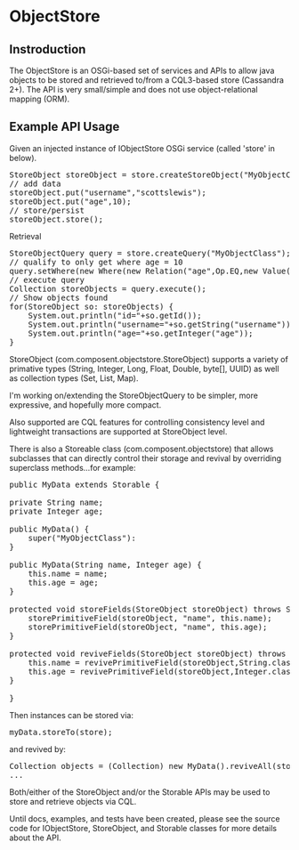 ObjectStore
===========

<h2>Instroduction</h2> 

The ObjectStore is an OSGi-based set of services and APIs to allow java objects to be stored and retrieved to/from a CQL3-based store (Cassandra 2+).   The API is very small/simple and does not use object-relational mapping (ORM).

<h2>Example API Usage</h2>

Given an injected instance of IObjectStore OSGi service (called 'store' in below).

<pre>
StoreObject storeObject = store.createStoreObject("MyObjectClass");
// add data
storeObject.put("username","scottslewis");
storeObject.put("age",10);
// store/persist
storeObject.store();
</pre>

Retrieval

<pre>
StoreObjectQuery query = store.createQuery("MyObjectClass");
// qualify to only get where age = 10
query.setWhere(new Where(new Relation("age",Op.EQ,new Value(10)));
// execute query
Collection<StoreObject> storeObjects = query.execute();
// Show objects found
for(StoreObject so: storeObjects) {
    System.out.println("id="+so.getId());
    System.out.println("username="+so.getString("username"));
    System.out.println("age="+so.getInteger("age"));
}
</pre>

StoreObject (com.composent.objectstore.StoreObject) supports a variety of primative types (String, Integer, Long, Float, Double, byte[], UUID) as well as collection types (Set, List, Map). 

I'm working on/extending the StoreObjectQuery to be simpler, more expressive, and hopefully more compact.

Also supported are CQL features for controlling consistency level and lightweight transactions are supported at StoreObject level.

There is also a Storeable class (com.composent.objectstore) that allows subclasses that can directly control their storage and revival by overriding superclass methods...for example:

<pre>
public MyData extends Storable {

private String name;
private Integer age;

public MyData() {
    super("MyObjectClass"):
}

public MyData(String name, Integer age) {
    this.name = name;
    this.age = age;
}

protected void storeFields(StoreObject storeObject) throws StoreException {
	storePrimitiveField(storeObject, "name", this.name);
	storePrimitiveField(storeObject, "name", this.age);
}

protected void reviveFields(StoreObject storeObject) throws StoreException {
	this.name = revivePrimitiveField(storeObject,String.class);
	this.age = revivePrimitiveField(storeObject,Integer.class);
}

}
</pre>

Then instances can be stored via:

<pre>
myData.storeTo(store);
</pre>

and revived by:

<pre>
Collection<MyData> objects = (Collection<MyData>) new MyData().reviveAll(store);
...
</pre>

Both/either of the StoreObject and/or the Storable APIs may be used to store and retrieve objects via CQL.  

Until docs, examples, and tests have been created, please see the source code for IObjectStore, StoreObject, and Storable classes for more details about the API.

